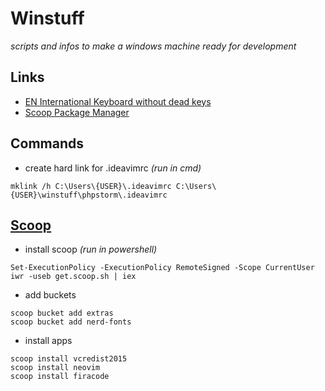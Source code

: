 # Winstuff
*scripts and infos to make a windows machine ready for development*
## Links
* [EN International Keyboard without dead keys](https://github.com/thomasfaingnaert/win-us-intl-altgr/releases/download/v1.0/us-inter.zip)
* [Scoop Package Manager](https://github.com/lukesampson/scoop)
## Commands
- create hard link for .ideavimrc *(run in cmd)*
```
mklink /h C:\Users\{USER}\.ideavimrc C:\Users\{USER}\winstuff\phpstorm\.ideavimrc
```
## [Scoop](https://github.com/lukesampson/scoop)
- install scoop *(run in powershell)*
```
Set-ExecutionPolicy -ExecutionPolicy RemoteSigned -Scope CurrentUser
iwr -useb get.scoop.sh | iex
```
- add buckets
```
scoop bucket add extras
scoop bucket add nerd-fonts
```
- install apps
```
scoop install vcredist2015
scoop install neovim
scoop install firacode
```